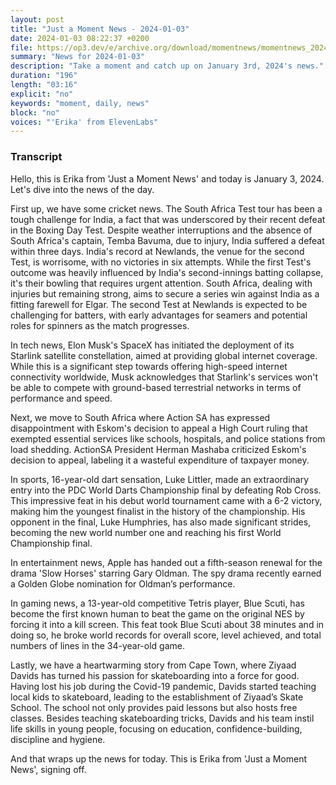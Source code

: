 ```yaml
---
layout: post
title: "Just a Moment News - 2024-01-03"
date: 2024-01-03 08:22:37 +0200
file: https://op3.dev/e/archive.org/download/momentnews/momentnews_2024-01-03.mp3
summary: "News for 2024-01-03"
description: "Take a moment and catch up on January 3rd, 2024's news."
duration: "196"
length: "03:16"
explicit: "no"
keywords: "moment, daily, news"
block: "no"
voices: "'Erika' from ElevenLabs"
---
```


### Transcript

Hello, this is Erika from 'Just a Moment News' and today is January 3, 2024. Let's dive into the news of the day.

First up, we have some cricket news. The South Africa Test tour has been a tough challenge for India, a fact that was underscored by their recent defeat in the Boxing Day Test. Despite weather interruptions and the absence of South Africa's captain, Temba Bavuma, due to injury, India suffered a defeat within three days. India's record at Newlands, the venue for the second Test, is worrisome, with no victories in six attempts. While the first Test's outcome was heavily influenced by India's second-innings batting collapse, it's their bowling that requires urgent attention. South Africa, dealing with injuries but remaining strong, aims to secure a series win against India as a fitting farewell for Elgar. The second Test at Newlands is expected to be challenging for batters, with early advantages for seamers and potential roles for spinners as the match progresses.

In tech news, Elon Musk's SpaceX has initiated the deployment of its Starlink satellite constellation, aimed at providing global internet coverage. While this is a significant step towards offering high-speed internet connectivity worldwide, Musk acknowledges that Starlink's services won't be able to compete with ground-based terrestrial networks in terms of performance and speed.

Next, we move to South Africa where Action SA has expressed disappointment with Eskom's decision to appeal a High Court ruling that exempted essential services like schools, hospitals, and police stations from load shedding. ActionSA President Herman Mashaba criticized Eskom's decision to appeal, labeling it a wasteful expenditure of taxpayer money.

In sports, 16-year-old dart sensation, Luke Littler, made an extraordinary entry into the PDC World Darts Championship final by defeating Rob Cross. This impressive feat in his debut world tournament came with a 6-2 victory, making him the youngest finalist in the history of the championship. His opponent in the final, Luke Humphries, has also made significant strides, becoming the new world number one and reaching his first World Championship final.

In entertainment news, Apple has handed out a fifth-season renewal for the drama 'Slow Horses' starring Gary Oldman. The spy drama recently earned a Golden Globe nomination for Oldman’s performance.

In gaming news, a 13-year-old competitive Tetris player, Blue Scuti, has become the first known human to beat the game on the original NES by forcing it into a kill screen. This feat took Blue Scuti about 38 minutes and in doing so, he broke world records for overall score, level achieved, and total numbers of lines in the 34-year-old game.

Lastly, we have a heartwarming story from Cape Town, where Ziyaad Davids has turned his passion for skateboarding into a force for good. Having lost his job during the Covid-19 pandemic, Davids started teaching local kids to skateboard, leading to the establishment of Ziyaad’s Skate School. The school not only provides paid lessons but also hosts free classes. Besides teaching skateboarding tricks, Davids and his team instil life skills in young people, focusing on education, confidence-building, discipline and hygiene.

And that wraps up the news for today. This is Erika from 'Just a Moment News', signing off.
